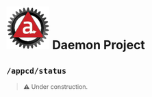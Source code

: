 # ![Appc Daemon logo](../../images/appc-daemon.png) Daemon Project

## `/appcd/status`

> :warning: Under construction.
